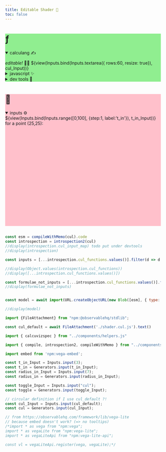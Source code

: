 ```yaml
---
title: Editable Shader 🧊
toc: false
---
```


<div class="wrapper">
  <div class="lhs" style="background: lightgreen">
    <div class="grow">
    <h1>ƒ</h1>
    <details class="calculang" open><summary class="calculang" style="margin-bottom:10px">calculang ✍️</summary>
    <span style="font-style: italic">editable!</span> 🧙‍♂️
    <!--<pre class="f">-->${view(Inputs.bind(Inputs.textarea({ rows:60, resize: true}), cul_Input))}<!--</pre>-->
    <details><summary>javascript ✨</summary>
    <span style="font-style: italic">generated from calculang</span> ⬆️
    ${view(Inputs.textarea({value:esm,  rows:60, resize: true, disabled:true}))}
    </details>
    <details><summary>dev tools 🧰</summary>
    ${"todo"}
    </details>
    </details>
    </div>
  </div>
  <div class="rhs" style="background: pink">
    <h1>🎨</h1>
    <div class="card">
    <details open><summary>inputs ⚙️</summary>
    ${view(Inputs.bind(Inputs.range([0,100], {step:1, label:'t_in'}), t_in_Input))}
    </details>
    </div>
  <div class="card" id="viz2"></div>
  <span>for a point (25,25):</span>
  <div class="card" id="viz"></div>
  <div style="visibility:hidden">
  ${resize(width => {
      const result = embed('#viz', calcuvizspec({
    models: [model],
    input_cursors: [{x_in:25,y_in:25, i_in:1}],
    mark: {type:'point', point: false, clip:true},
    encodings: {
      x: { name: 't_in', type: 'quantitative', grid:false, domain: _.range(0,300) },
      y: { name: 'value', type: 'quantitative', grid:false, independent: true},
      row: { name: 'formula', domain: formulae_not_inputs },
      color: { name: 'formula', legend: false }
    },
    width:Math.min(300,width-150), // messy !!! container width works but overstates
    height: 50,
    spec_post_process: spec => {/*spec.width = "container";*/ spec.background='rgba(0,0,0,0)'; return spec}
  }))
  return result
    })
  }
  ${resize(width => {
      const result = embed('#viz2', calcuvizspec({
    models: [model],
    input_cursors: [{t_in}],
    mark: {type:'rect', point: false, clip:true},
    encodings: {
      x: { name: 'x_in', type: 'nominal', grid:false, domain: _.range(0,50) },
      y: { name: 'y_in', type: 'nominal', grid:false, domain: _.range(0,50) },
      row: { name: 'formula', domain: formulae_not_inputs },
      color: { name: 'value', type: 'quantitative', legend: true, independent: true }
    },
    width:Math.min(300,width-200), // messy !!! container width works but overstates
    height: 150,
    spec_post_process: spec => {/*spec.width = "container";*/ spec.background='rgba(0,0,0,0)'; return spec}
  }))
  return result
    })
  }
  </div>
  </div>
</div>


```js

const esm = compileWithMemo(cul).code
const introspection = introspection2(cul)
//display(introspection.cul_input_map) todo put under devtools
//display(introspection)

const inputs = [...introspection.cul_functions.values()].filter(d => d.reason == 'input definition').map(d => d.name).sort()

//display(Object.values(introspection.cul_functions))
//display([...introspection.cul_functions.values()])

const formulae_not_inputs = [...introspection.cul_functions.values()].filter(d => d.reason == 'definition' && inputs.indexOf(d.name+'_in') == -1).map(d => d.name)
//display(formulae_not_inputs)


const model = await import(URL.createObjectURL(new Blob([esm], { type: "text/javascript" })).toString())

//display(model)


```


```js
import {FileAttachment} from "npm:@observablehq/stdlib";

const cul_default = await FileAttachment('./shader.cul.js').text()

import { calcuvizspec } from "../components/helpers.js"

import { compile, introspection2, compileWithMemo } from "../components/mini-calculang.js"
```


```js
import embed from 'npm:vega-embed';

const t_in_Input = Inputs.input(3);
const t_in = Generators.input(t_in_Input);
const radius_in_Input = Inputs.input(7);
const radius_in = Generators.input(radius_in_Input);

const toggle_Input = Inputs.input("cul");
const toggle = Generators.input(toggle_Input);

// circular definition if I use cul_default ?!
const cul_Input = Inputs.input(cul_default);
const cul = Generators.input(cul_Input);

```

```js
// from https://observablehq.com/framework/lib/vega-lite
// because embed doesn't work? (=> no tooltips)
/*import * as vega from "npm:vega";
import * as vegaLite from "npm:vega-lite";
import * as vegaLiteApi from "npm:vega-lite-api";

const vl = vegaLiteApi.register(vega, vegaLite);*/
```
